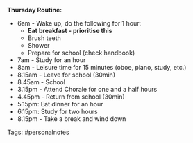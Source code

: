 **Thursday Routine:**

-   6am - Wake up, do the following for 1 hour:
    -   **Eat breakfast - prioritise this**
    -   Brush teeth
    -   Shower
    -   Prepare for school (check handbook)
-   7am - Study for an hour
-   8am - Leisure time for 15 minutes (oboe, piano, study, etc.)
-   8.15am - Leave for school (30min)
-   8.45am - School
-   3.15pm - Attend Chorale for one and a half hours
-   4.45pm - Return from school (30min)
-   5.15pm: Eat dinner for an hour
-   6.15pm: Study for two hours
-   8.15pm - Take a break and wind down

Tags: #personalnotes 